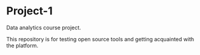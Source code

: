 # Project-1
Data analytics course project.

This repository is for testing open source tools and getting acquainted with the platform.
